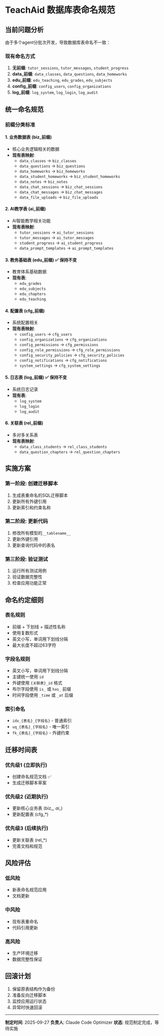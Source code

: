 # TeachAid 数据库表命名规范

## 当前问题分析

由于多个agent分批次开发，导致数据库表命名不一致：

### 现有命名方式
1. **无前缀**: `tutor_sessions`, `tutor_messages`, `student_progress`
2. **data_前缀**: `data_classes`, `data_questions`, `data_homeworks`
3. **edu_前缀**: `edu_teaching`, `edu_grades`, `edu_subjects`
4. **config_前缀**: `config_users`, `config_organizations`
5. **log_前缀**: `log_system`, `log_login`, `log_audit`

## 统一命名规范

### 前缀分类标准

#### 1. **业务数据表 (biz_前缀)**
- 核心业务逻辑相关的数据
- **现有表映射**:
  - `data_classes` → `biz_classes`
  - `data_questions` → `biz_questions`
  - `data_homeworks` → `biz_homeworks`
  - `data_student_homeworks` → `biz_student_homeworks`
  - `data_notes` → `biz_notes`
  - `data_chat_sessions` → `biz_chat_sessions`
  - `data_chat_messages` → `biz_chat_messages`
  - `data_file_uploads` → `biz_file_uploads`

#### 2. **AI教学表 (ai_前缀)**
- AI智能教学相关功能
- **现有表映射**:
  - `tutor_sessions` → `ai_tutor_sessions`
  - `tutor_messages` → `ai_tutor_messages`
  - `student_progress` → `ai_student_progress`
  - `data_prompt_templates` → `ai_prompt_templates`

#### 3. **教务基础表 (edu_前缀)** ✅ 保持不变
- 教育体系基础数据
- **现有表**:
  - `edu_grades`
  - `edu_subjects`
  - `edu_chapters`
  - `edu_teaching`

#### 4. **配置表 (cfg_前缀)**
- 系统配置相关
- **现有表映射**:
  - `config_users` → `cfg_users`
  - `config_organizations` → `cfg_organizations`
  - `config_permissions` → `cfg_permissions`
  - `config_role_permissions` → `cfg_role_permissions`
  - `config_security_policies` → `cfg_security_policies`
  - `config_notifications` → `cfg_notifications`
  - `system_settings` → `cfg_system_settings`

#### 5. **日志表 (log_前缀)** ✅ 保持不变
- 系统日志记录
- **现有表**:
  - `log_system`
  - `log_login`
  - `log_audit`

#### 6. **关联表 (rel_前缀)**
- 多对多关系表
- **现有表映射**:
  - `data_class_students` → `rel_class_students`
  - `data_question_chapters` → `rel_question_chapters`

## 实施方案

### 第一阶段: 创建迁移脚本
1. 生成表重命名的SQL迁移脚本
2. 更新所有外键引用
3. 更新索引和约束名称

### 第二阶段: 更新代码
1. 修改所有模型的`__tablename__`
2. 更新外键引用
3. 更新查询代码中的表名

### 第三阶段: 验证测试
1. 运行所有测试用例
2. 验证数据完整性
3. 检查应用功能正常

## 命名约定细则

### 表名规则
- 前缀 + 下划线 + 描述性名称
- 使用复数形式
- 英文小写，单词用下划线分隔
- 最大长度不超过63字符

### 字段名规则
- 英文小写，单词用下划线分隔
- 主键统一使用 `id`
- 外键使用 `{关联表}_id` 格式
- 布尔字段使用 `is_` 或 `has_` 前缀
- 时间字段使用 `_time` 或 `_at` 后缀

### 索引命名
- `idx_{表名}_{字段名}` - 普通索引
- `uq_{表名}_{字段名}` - 唯一索引
- `fk_{表名}_{字段名}` - 外键约束

## 迁移时间表

### 优先级1 (立即执行)
- 创建命名规范文档 ✅
- 生成迁移脚本草案

### 优先级2 (近期执行)
- 更新核心业务表 (biz_*, ai_*)
- 更新配置表 (cfg_*)

### 优先级3 (后续执行)
- 更新关联表 (rel_*)
- 完善文档和规范

## 风险评估

### 低风险
- 新表命名规范应用
- 文档更新

### 中风险
- 现有表重命名
- 代码引用更新

### 高风险
- 生产环境迁移
- 数据完整性保证

## 回滚计划

1. 保留原表结构作为备份
2. 准备反向迁移脚本
3. 监控应用运行状态
4. 异常时快速回滚

---
**制定时间**: 2025-09-27
**负责人**: Claude Code Optimizer
**状态**: 规范制定完成，等待实施